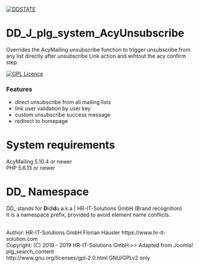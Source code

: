 [![DDSTATE](https://img.shields.io/badge/status-ALPHA-red.svg?style=flat)](https://img.shields.io/badge/status-ALPHA-red.svg?style=flat)

# DD_J_plg_system_AcyUnsubscribe
Overrides the AcyMailing unsubscribe function to trigger unsubscribe from any list directly after unsubscribe Link action and wihtout the acy confirm step.

[![GPL Licence](https://badges.frapsoft.com/os/gpl/gpl.png?v=102)](https://opensource.org/licenses/GPL-2.0/)

### Features
- direct unsubscribe from all mailing lists
- link user validation by user key
- custom unsubscribe success message
- redirect to homepage

# System requirements
AcyMailing 5.10.4 or newer                                                                  <br>
PHP 5.6.13 or newer

# DD_ Namespace
DD_ stands for **D**idl**d**u a.k.a | HR-IT-Solutions GmbH (Brand recognition)              <br>
It is a namespace prefix, provided to avoid element name conflicts.

<br>
Author: HR-IT-Solutions GmbH Florian Häusler https://www.hr-it-solution.com                 <br>
Copyright: (C) 2019 - 2019 HR-IT-Solutions GmbH >> Adapted from Joomla! plg_search_content  <br>
http://www.gnu.org/licenses/gpl-2.0.html GNU/GPLv2 only
